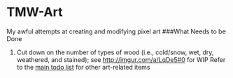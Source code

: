 # TMW-Art
My awful attempts at creating and modifying pixel art
###What Needs to be Done
1. Cut down on the number of types of wood (i.e., cold/snow, wet, dry, weathered, and stained); see http://imgur.com/a/LqDe5#0 for WIP
Refer to the [main todo list](https://gist.github.com/nashley/0e33e0251a312ef430dc) for other art-related items

